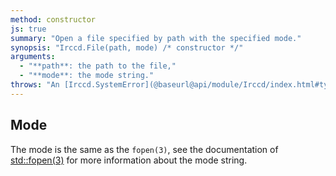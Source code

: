 ```yaml
---
method: constructor
js: true
summary: "Open a file specified by path with the specified mode."
synopsis: "Irccd.File(path, mode) /* constructor */"
arguments:
  - "**path**: the path to the file,"
  - "**mode**: the mode string."
throws: "An [Irccd.SystemError](@baseurl@api/module/Irccd/index.html#types) on failures."
---
```


## Mode

The mode is the same as the `fopen(3)`, see the documentation of [std::fopen(3)][fopen] for more information
about the mode string.

[fopen]: http://en.cppreference.com/w/cpp/io/c/fopen
